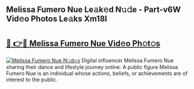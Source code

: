 ## Melissa Fumero Nue Le𝚊k𝚎d N𝚞𝚍e - Part-v6W Vid𝚎o Photos Le𝚊ks Xm18I

# <h2><a href="http://fb7iucg.evod.top/?m=Melissa+Fumero+Nue">🔗 👉🔴 Melissa Fumero Nue Vid𝚎o Ph𝚘t𝚘s</a></h2>

[![Melissa Fumero Nue N𝚞d𝚎s](https://i.imgur.com/8V9OHl7.gif)](http://fb7iucg.evod.top/?m=Melissa+Fumero+Nue)
Digital influencer Melissa Fumero Nue sharing their dance and lifestyle journey online. A public figure Melissa Fumero Nue is an individual whose actions, beliefs, or achievements are of interest to the public. 

